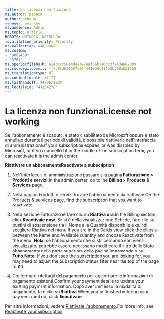```yaml
---
title: La licenza non funziona
ms.author: pebaum
author: pebaum
manager: mnirkhe
ms.audience: Admin
ms.topic: article
ROBOTS: NOINDEX, NOFOLLOW
localization_priority: Priority
ms.collection: Adm_O365
ms.custom:
- "9002459"
- "3764"
ms.openlocfilehash: a14bccc58a4de7b97eaf56b746cc3f7434a62309
ms.sourcegitcommit: ff4b89d630597a044441e56d415b5b566a821f28
ms.translationtype: HT
ms.contentlocale: it-IT
ms.lasthandoff: 04/06/2020
ms.locfileid: "43154278"
---
```

# <a name="license-not-working"></a><span data-ttu-id="e585c-102">La licenza non funziona</span><span class="sxs-lookup"><span data-stu-id="e585c-102">License not working</span></span>

<span data-ttu-id="e585c-103">Se l'abbonamento è scaduto, è stato disabilitato da Microsoft oppure è stato annullato durante il periodo di validità, è possibile riattivarlo nell'interfaccia di amministrazione.</span><span class="sxs-lookup"><span data-stu-id="e585c-103">If your subscription expires, or was disabled by Microsoft, or if you cancelled it in the middle of the subscription term, you can reactivate it in the admin center.</span></span>

<span data-ttu-id="e585c-104">**Riattivare un abbonamento**</span><span class="sxs-lookup"><span data-stu-id="e585c-104">**Reactivate a subscription**</span></span>

1. <span data-ttu-id="e585c-105">Nell'interfaccia di amministrazione passare alla pagina **Fatturazione > [Prodotti e servizi](https://go.microsoft.com/fwlink/p/?linkid=842054)**.</span><span class="sxs-lookup"><span data-stu-id="e585c-105">In the admin center, go to the **Billing > [Products & Services](https://go.microsoft.com/fwlink/p/?linkid=842054)** page.</span></span>

2. <span data-ttu-id="e585c-106">Nella pagina Prodotti e servizi trovare l'abbonamento da riattivare.</span><span class="sxs-lookup"><span data-stu-id="e585c-106">On the Products & services page, find the subscription that you want to reactivate.</span></span>

3. <span data-ttu-id="e585c-107">Nella sezione Fatturazione fare clic su **Riattiva ora**.</span><span class="sxs-lookup"><span data-stu-id="e585c-107">In the Billing section, click **Reactivate now**.</span></span>  <span data-ttu-id="e585c-108">Se si è nella visualizzazione Schede, fare clic sui puntini di sospensione tra il Nome e la Quantità disponibile e quindi scegliere Riattiva nel menu.</span><span class="sxs-lookup"><span data-stu-id="e585c-108">If you are in the Cards view, click the ellipsis between the Name and Available quantity and choose Reactivate from the menu.</span></span> <span data-ttu-id="e585c-109">**Nota**: se l'abbonamento che si sta cercando non viene visualizzato, potrebbe essere necessario modificare il filtro dello Stato abbonamento nella parte superiore della pagina impostandolo su **Tutto**.</span><span class="sxs-lookup"><span data-stu-id="e585c-109">**Note**: If you don't see the subscription you are looking for, you may need to adjust the Subscription status filter near the top of the page to **All**.</span></span>

4. <span data-ttu-id="e585c-110">Confermare i dettagli del pagamento per aggiornare le informazioni di pagamento esistenti.</span><span class="sxs-lookup"><span data-stu-id="e585c-110">Confirm your payment details to update your existing payment information.</span></span> <span data-ttu-id="e585c-111">Dopo aver immesso la modalità di pagamento, fare clic su **Riattiva**.</span><span class="sxs-lookup"><span data-stu-id="e585c-111">When you're finished entering your payment method, click **Reactivate**.</span></span>

<span data-ttu-id="e585c-112">Per altre informazioni, vedere [Riattivare l'abbonamento](https://docs.microsoft.com/office365/admin/subscriptions-and-billing/reactivate-your-subscription).</span><span class="sxs-lookup"><span data-stu-id="e585c-112">For more info, see [Reactivate your subscription](https://docs.microsoft.com/office365/admin/subscriptions-and-billing/reactivate-your-subscription).</span></span> 
